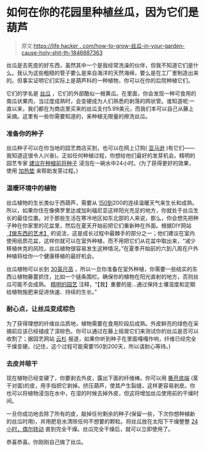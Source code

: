 # 如何在你的花园里种植丝瓜，因为它们是葫芦

> 原文:[https://life hacker . com/how-to-grow-丝瓜-in-your-garden-cause-holy-shit-th-1846887363](https://lifehacker.com/how-to-grow-loofahs-in-your-garden-because-holy-shit-th-1846887363)

丝瓜是去死皮的好东西，虽然其中一个是我经常洗澡的伙伴，但我不知道它们是什么。我认为这些粗糙的管子要么是来自海洋的天然海绵，要么是在工厂里制造出来的。但事实证明它们实际上是葫芦科的一种植物，你可以在你的后院种植它们。

它们的学名是 [丝瓜](https://plants.ces.ncsu.edu/plants/luffa-aegyptiaca/) ，它们的外部酷似一根黄瓜。在里面，你会发现一种可食用的南瓜状果肉，当过度成熟时，会变硬成为人们熟悉的剥落的网状管。谁知道呢:一直以来，我们都在为商店里买来的丝瓜支付5.99美元，而我们本可以自己从藤上采摘。这里有一些你需要知道的，来种植无限量的擦洗丝瓜。

### 准备你的种子

丝瓜种子可以在你当地的园艺商店买到，也可以在网上订购( [亚马逊](https://www.amazon.com/Package-aegyptiaca-Non-GMO-Seed-Needs/dp/B01N5ITCKZ?asc_campaign=InlineText&asc_refurl=https://lifehacker.com/how-to-grow-loofahs-in-your-garden-because-holy-shit-th-1846887363&asc_source=&tag=kinjalifehackerlink-20) )有它们——我知道这很令人兴奋)。正如任何种植过程，你想给他们最好的发芽机会。精明的园艺专家 [建议在种植前将种子](https://savvygardening.com/growing-loofah/#:~:text=A%20step%2Dby%2Dstep%20guide,growing%20loofah%20gourds%20from%20seed%3A&text=Soak%20seeds%20for%2024%20hours,coat%20and%20can%20hasten%20germination.) 浸泡在一碗水中24小时。(为了获得更好的效果，使用 [加热垫](https://homeguides.sfgate.com/use-heating-pad-germinating-seeds-48414.html) 来帮助发芽过程。)

### 温暖环境中的植物

丝瓜植物的生长类似于西葫芦，需要从 [150到](https://www.goodhousekeeping.com/home/gardening/a20706975/how-to-grow-your-own-loofah-sponge/)200的连续温暖天气来生长和成熟。所以，如果你住在像佛罗里达或加利福尼亚这样阳光充足的地方，你就处于丝瓜生长的最佳位置。对于那些生活在寒冷地区如东北部的人来说，那么，你会想先把种子种在你家里的花盆里，然后在夏天开始前把它们重新种在外面。根据DIY网站 [【做东西的艺术】](https://www.theartofdoingstuff.com/growing-luffa-sponges/) 的说法，这是成长过程中最棘手的部分之一；他们建议在室内使用纸质花盆，这样你就可以在室外种植，而不用把它们从花盆中取出来，“减少移植休克的风险，丝瓜植物很容易发生这种情况。”在夏季开始前的六到八周在户外种植将给你一个健康移植的最好机会。

丝瓜植物可以长到 [30英尺高](https://www.motherearthnews.com/organic-gardening/grow-luffa-sponges-zm0z21amzols) ，所以一旦你准备在室外种植，你需要一些结实的东西让植物藤蔓抓住，比如一个链条围栏。确保你的植物在阳光直射的地方，否则丝瓜可能不会成熟。 [精明的园艺](https://savvygardening.com/growing-loofah/) 注释，“【我】重要的是...通过保持土壤湿度和定期给植物施肥来促进快速、持续的生长。”

### 耐心点，让丝瓜变成棕色

为了获得理想的纤维丝瓜质地，植物需要在食用阶段后成熟。外皮鲜亮的绿色在采摘前应该已经褪成了深棕色。你可以通过在藤上摇晃它们来测试你的丝瓜是否可以收割了；据园艺网站 [云杉](https://www.thespruce.com/luffa-plant-profile-4796761) 报道，如果你听到种子在里面嘎嘎作响，纤维已经完全干燥变硬。(记住，这个过程可能需要150到200天，所以请耐心等待。)

### 去皮并晾干

现在植物已经变硬了，你要剥去外皮，露出下面的纤维棒。你可以用 [撕开底端](https://www.hunker.com/13427505/how-to-pick-and-dry-loofah-sponges) (茎干对面)的皮，用手指把它剥掉。挤压葫芦，使其产生裂缝，这样更容易剥皮。你也可以将植物浸泡在水中，在湿的时候去掉外皮，但这将增加丝瓜使用前的干燥时间。

一旦你成功地去除了所有的皮，敲掉任何剩余的种子(保留一些，下次你想种植新的丝瓜时用)，并用肥皂水清除任何不想要的颗粒。将丝瓜放在太阳下干燥整整 [24小时，偶尔转动](https://gardenerspath.com/plants/vegetables/grow-loofah/) 直到完全干燥。丝瓜完全干燥后，就可以立即使用了。

恭喜恭喜。你刚刚自己做了丝瓜。